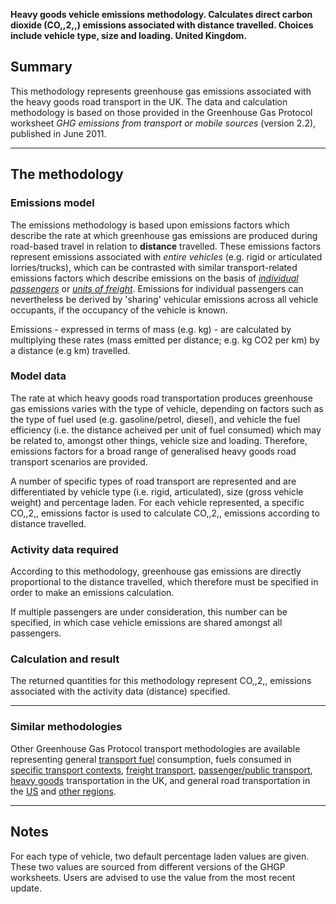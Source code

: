 **Heavy goods vehicle emissions methodology. Calculates direct carbon
dioxide (CO,,2,,) emissions associated with distance travelled. Choices
include vehicle type, size and loading. United Kingdom.**

## Summary

This methodology represents greenhouse gas emissions associated with the
heavy goods road transport in the UK. The data and calculation
methodology is based on those provided in the Greenhouse Gas Protocol
worksheet *GHG emissions from transport or mobile sources* (version
2.2), published in June 2011.

-----

## The methodology

### Emissions model

The emissions methodology is based upon emissions factors which describe
the rate at which greenhouse gas emissions are produced during
road-based travel in relation to **distance** travelled. These emissions
factors represent emissions associated with *entire vehicles* (e.g.
rigid or articulated lorries/trucks), which can be contrasted with
similar transport-related emissions factors which describe emissions on
the basis of *[individual
passengers](Passenger_transport_by_Greenhouse_Gas_Protocol)* or *[units
of freight](Freight_transport_by_Greenhouse_Gas_Protocol)*. Emissions
for individual passengers can nevertheless be derived by 'sharing'
vehicular emissions across all vehicle occupants, if the occupancy of
the vehicle is known.

Emissions - expressed in terms of mass (e.g. kg) - are calculated by
multiplying these rates (mass emitted per distance; e.g. kg CO2 per km)
by a distance (e.g km) travelled.

### Model data

The rate at which heavy goods road transportation produces greenhouse
gas emissions varies with the type of vehicle, depending on factors such
as the type of fuel used (e.g. gasoline/petrol, diesel), and vehicle the
fuel efficiency (i.e. the distance acheived per unit of fuel consumed)
which may be related to, amongst other things, vehicle size and loading.
Therefore, emissions factors for a broad range of generalised heavy
goods road transport scenarios are provided.

A number of specific types of road transport are represented and are
differentiated by vehicle type (i.e. rigid, articulated), size (gross
vehicle weight) and percentage laden. For each vehicle represented, a
specific CO,,2,, emissions factor is used to calculate CO,,2,, emissions
according to distance travelled.

### Activity data required

According to this methodology, greenhouse gas emissions are directly
proportional to the distance travelled, which therefore must be
specified in order to make an emissions calculation.

If multiple passengers are under consideration, this number can be
specified, in which case vehicle emissions are shared amongst all
passengers.

### Calculation and result

The returned quantities for this methodology represent CO,,2,, emissions
associated with the activity data (distance) specified.

-----

### Similar methodologies

Other Greenhouse Gas Protocol transport methodologies are available
representing general [transport
fuel](Transport_fuels_by_Greenhouse_Gas_Protocol) consumption, fuels
consumed in [specific transport
contexts](Transport_fuels_with_context_by_Greenhouse_Gas_Protocol),
[freight transport](Freight_transport_by_Greenhouse_Gas_Protocol),
[passenger/public
transport](Passenger_transport_by_Greenhouse_Gas_Protocol), [heavy
goods](UK_heavy_goods_transport_by_Greenhouse_Gas_Protocol)
transportation in the UK, and general road transportation in the
[US](US_road_transport_by_Greenhouse_Gas_Protocol) and [other
regions](Other_regional_road_transport_by_Greenhouse_Gas_Protocol).

-----

## Notes

For each type of vehicle, two default percentage laden values are given.
These two values are sourced from different versions of the GHGP
worksheets. Users are advised to use the value from the most recent
update.
